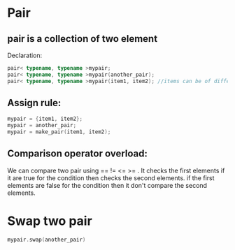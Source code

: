 # Pair

## pair is a collection of two element

Declaration:

```c++
pair< typename, typename >mypair;
pair< typename, typename >mypair(another_pair);
pair< typename, typename >mypair(item1, item2); //items can be of different datatype
```

## Assign rule:

```c++
mypair = {item1, item2};
mypair = another_pair;
mypair = make_pair(item1, item2);
```

## Comparison operator overload:

We can compare two pair using == != <= >= . It checks the first elements if it are true for the condition then checks the second elements. if the first elements are false for the condition then it don't compare the second elements.

# Swap two pair

```c++
mypair.swap(another_pair)
```

